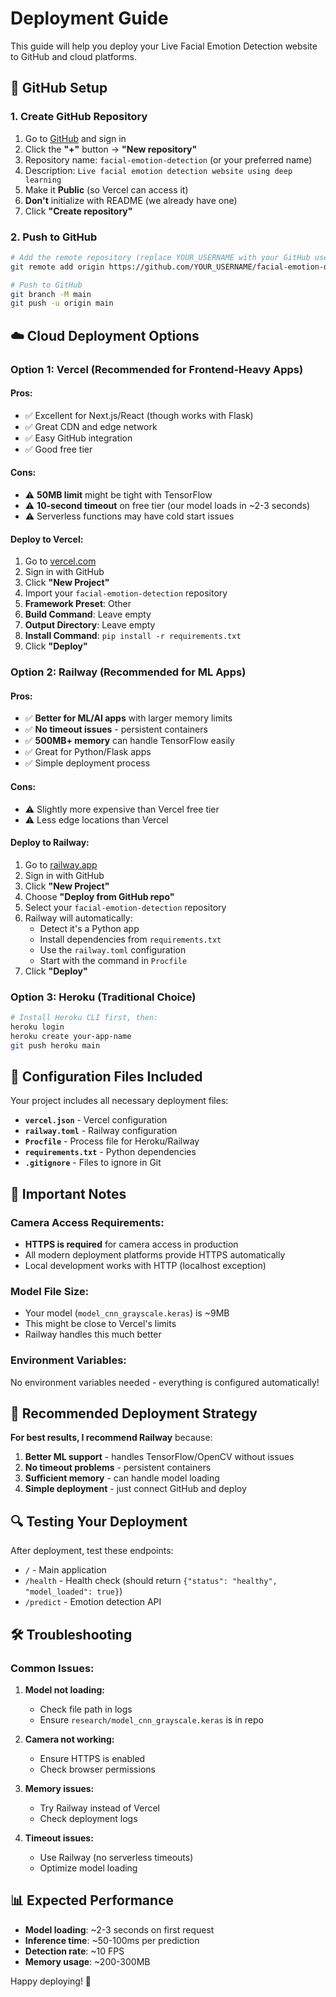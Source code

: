 # Deployment Guide

This guide will help you deploy your Live Facial Emotion Detection website to GitHub and cloud platforms.

## 🐙 GitHub Setup

### 1. Create GitHub Repository

1. Go to [GitHub](https://github.com) and sign in
2. Click the **"+"** button → **"New repository"**
3. Repository name: `facial-emotion-detection` (or your preferred name)
4. Description: `Live facial emotion detection website using deep learning`
5. Make it **Public** (so Vercel can access it)
6. **Don't** initialize with README (we already have one)
7. Click **"Create repository"**

### 2. Push to GitHub

```bash
# Add the remote repository (replace YOUR_USERNAME with your GitHub username)
git remote add origin https://github.com/YOUR_USERNAME/facial-emotion-detection.git

# Push to GitHub
git branch -M main
git push -u origin main
```

## ☁️ Cloud Deployment Options

### Option 1: Vercel (Recommended for Frontend-Heavy Apps)

#### Pros:
- ✅ Excellent for Next.js/React (though works with Flask)
- ✅ Great CDN and edge network
- ✅ Easy GitHub integration
- ✅ Good free tier

#### Cons:
- ⚠️ **50MB limit** might be tight with TensorFlow
- ⚠️ **10-second timeout** on free tier (our model loads in ~2-3 seconds)
- ⚠️ Serverless functions may have cold start issues

#### Deploy to Vercel:
1. Go to [vercel.com](https://vercel.com)
2. Sign in with GitHub
3. Click **"New Project"**
4. Import your `facial-emotion-detection` repository
5. **Framework Preset**: Other
6. **Build Command**: Leave empty
7. **Output Directory**: Leave empty
8. **Install Command**: `pip install -r requirements.txt`
9. Click **"Deploy"**

### Option 2: Railway (Recommended for ML Apps)

#### Pros:
- ✅ **Better for ML/AI apps** with larger memory limits
- ✅ **No timeout issues** - persistent containers
- ✅ **500MB+ memory** can handle TensorFlow easily
- ✅ Great for Python/Flask apps
- ✅ Simple deployment process

#### Cons:
- ⚠️ Slightly more expensive than Vercel free tier
- ⚠️ Less edge locations than Vercel

#### Deploy to Railway:
1. Go to [railway.app](https://railway.app)
2. Sign in with GitHub
3. Click **"New Project"**
4. Choose **"Deploy from GitHub repo"**
5. Select your `facial-emotion-detection` repository
6. Railway will automatically:
   - Detect it's a Python app
   - Install dependencies from `requirements.txt`
   - Use the `railway.toml` configuration
   - Start with the command in `Procfile`
7. Click **"Deploy"**

### Option 3: Heroku (Traditional Choice)

```bash
# Install Heroku CLI first, then:
heroku login
heroku create your-app-name
git push heroku main
```

## 🔧 Configuration Files Included

Your project includes all necessary deployment files:

- **`vercel.json`** - Vercel configuration
- **`railway.toml`** - Railway configuration
- **`Procfile`** - Process file for Heroku/Railway
- **`requirements.txt`** - Python dependencies
- **`.gitignore`** - Files to ignore in Git

## 🚨 Important Notes

### Camera Access Requirements:
- **HTTPS is required** for camera access in production
- All modern deployment platforms provide HTTPS automatically
- Local development works with HTTP (localhost exception)

### Model File Size:
- Your model (`model_cnn_grayscale.keras`) is ~9MB
- This might be close to Vercel's limits
- Railway handles this much better

### Environment Variables:
No environment variables needed - everything is configured automatically!

## 🎯 Recommended Deployment Strategy

**For best results, I recommend Railway** because:

1. **Better ML support** - handles TensorFlow/OpenCV without issues
2. **No timeout problems** - persistent containers
3. **Sufficient memory** - can handle model loading
4. **Simple deployment** - just connect GitHub and deploy

## 🔍 Testing Your Deployment

After deployment, test these endpoints:
- `/` - Main application
- `/health` - Health check (should return `{"status": "healthy", "model_loaded": true}`)
- `/predict` - Emotion detection API

## 🛠️ Troubleshooting

### Common Issues:

1. **Model not loading:**
   - Check file path in logs
   - Ensure `research/model_cnn_grayscale.keras` is in repo

2. **Camera not working:**
   - Ensure HTTPS is enabled
   - Check browser permissions

3. **Memory issues:**
   - Try Railway instead of Vercel
   - Check deployment logs

4. **Timeout issues:**
   - Use Railway (no serverless timeouts)
   - Optimize model loading

## 📊 Expected Performance

- **Model loading**: ~2-3 seconds on first request
- **Inference time**: ~50-100ms per prediction
- **Detection rate**: ~10 FPS
- **Memory usage**: ~200-300MB

Happy deploying! 🚀